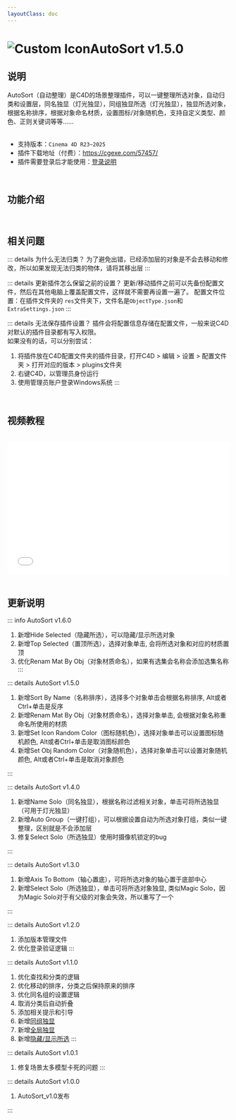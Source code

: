 ```yaml
---
layoutClass: doc
---
```


<script setup>
import MNavLinks from '../components/MNavLinks.vue'

import { NAV_DATA } from '../AutoSort-data'
</script>

# <span class="h1-icon"><img src="/img/AutoSort.webp" alt="Custom Icon"></span>AutoSort v1.5.0

## 说明
AutoSort（自动整理）是C4D的场景整理插件，可以一键整理所选对象，自动归类和设置层，同名独显（灯光独显），同组独显所选（灯光独显），独显所选对象，根据名称排序，根据对象命名材质，设置图标/对象随机色，支持自定义类型、颜色、正则关键词等等……
<br />
<br />
- 支持版本：`Cinema 4D R23~2025`
- 插件下载地址（付费）：https://cgexe.com/57457/
- 插件需要登录后才能使用：[登录说明](01-AutoSort-setting)


<br />

## 功能介绍
<MNavLinks v-for="{title, items} in NAV_DATA" :title="title" :items="items"/>


<br />

## 相关问题

::: details 为什么无法归类？
为了避免出错，已经添加层的对象是不会去移动和修改，所以如果发现无法归类的物体，请将其移出层
:::

::: details 更新插件怎么保留之前的设置？
更新/移动插件之前可以先备份配置文件，然后在其他电脑上覆盖配置文件，这样就不需要再设置一遍了。
配置文件位置：在插件文件夹的 `res`文件夹下，文件名是`ObjectType.json`和`ExtraSettings.json`
:::

::: details 无法保存插件设置？
插件会将配置信息存储在配置文件，一般来说C4D对默认的插件目录都有写入权限。  
如果没有的话，可以分别尝试：
1. 将插件放在C4D配置文件夹的插件目录，打开C4D > 编辑 > 设置 > 配置文件夹 > 打开对应的版本 > plugins文件夹
2. 右键C4D，以管理员身份运行
3. 使用管理员账户登录Windows系统
:::

<br />

## 视频教程
<br />

<div style="position: relative; padding: 30% 45%;">
<iframe style="position: absolute; width: 100%; height: 100%; left: 0; top: 0;" src="//player.bilibili.com/player.html?aid=1851967804&bvid=BV1tp421U7vL&cid=1471471115&p=1&autoplay=0"  scrolling="no" border="0" frameborder="no" framespacing="0" allowfullscreen="true"></iframe>
</div>


<br />

## 更新说明

::: info AutoSort v1.6.0<Badge type="danger" text="更新4+" />
1. 新增Hide Selected（隐藏所选），可以隐藏/显示所选对象
2. 新增Top Selected（置顶所选），选择对象单击, 会将所选对象和对应的材质置顶
3. 优化Renam Mat By Obj（对象材质命名），如果有选集会名称会添加选集名称
:::

::: details AutoSort v1.5.0<Badge type="info" text="更新4+" />
1. 新增Sort By Name（名称排序），选择多个对象单击会根据名称排序, Alt或者Ctrl+单击是反序
2. 新增Renam Mat By Obj（对象材质命名），选择对象单击, 会根据对象名称重命名所使用的材质
3. 新增Set Icon Random Color（图标随机色），选择对象单击可以设置图标随机颜色, Alt或者Ctrl+单击是取消图标颜色
4. 新增Set Obj Random Color（对象随机色），选择对象单击可以设置对象随机颜色, Alt或者Ctrl+单击是取消对象颜色

:::

::: details AutoSort v1.4.0<Badge type="info" text="更新3+" />
1. 新增Name Solo（同名独显），根据名称过滤相关对象，单击可将所选独显（可用于灯光独显）
2. 新增Auto Group（一键打组），可以根据设置自动为所选对象打组，类似一键整理，区别就是不会添加层
3. 修复Select Solo（所选独显）使用时摄像机锁定的bug

:::

::: details AutoSort v1.3.0<Badge type="info" text="更新2" />
1. 新增Axis To Bottom（轴心置底），可将所选对象的轴心置于底部中心
2. 新增Select Solo（所选独显），单击可将所选对象独显, 类似Magic Solo，因为Magic Solo对于有父级的对象会失效，所以重写了一个

:::

::: details AutoSort v1.2.0<Badge type="info" text="更新2" />
1. 添加版本管理文件
2. 优化登录验证逻辑
:::

::: details AutoSort v1.1.0<Badge type="info" text="更新8" />
1. 优化查找和分类的逻辑
2. 优化移动的排序，分类之后保持原来的排序
3. 优化同名组的设置逻辑
4. 取消分类后自动折叠
5. 添加相关提示和引导
6. 新增[同组独显](03-AutoSort-groupsolo)
7. 新增[全局独显](03-AutoSort-groupsolo)
8. 新增[隐藏/显示所选](03-AutoSort-groupsolo)
:::

::: details AutoSort v1.0.1<Badge type="info" text="更新1+" />
1. 修复场景太多模型卡死的问题
:::

::: details AutoSort v1.0.0<Badge type="info" text="发布" />
1. AutoSort_v1.0发布

:::


<br />
<br />

